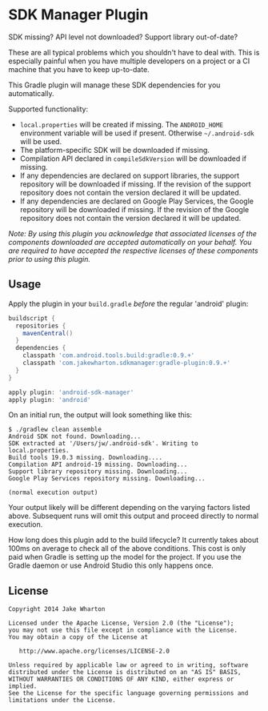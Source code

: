 SDK Manager Plugin
==================

SDK missing? API level not downloaded? Support library out-of-date?

These are all typical problems which you shouldn't have to deal with. This is especially painful
when you have multiple developers on a project or a CI machine that you have to keep up-to-date.

This Gradle plugin will manage these SDK dependencies for you automatically.

Supported functionality:

 * `local.properties` will be created if missing. The `ANDROID_HOME` environment variable will be
   used if present. Otherwise `~/.android-sdk` will be used.
 * The platform-specific SDK will be downloaded if missing.
 * Compilation API declared in `compileSdkVersion` will be downloaded if missing.
 * If any dependencies are declared on support libraries, the support repository will be downloaded
   if missing. If the revision of the support repository does not contain the version declared it
   will be updated.
 * If any dependencies are declared on Google Play Services, the Google repository will be
   downloaded if missing. If the revision of the Google repository does not contain the version
   declared it will be updated.


*Note: By using this plugin you acknowledge that associated licenses of the components downloaded
are accepted automatically on your behalf. You are required to have accepted the respective licenses
of these components prior to using this plugin.*



Usage
-----

Apply the plugin in your `build.gradle` *before* the regular 'android' plugin:
```groovy
buildscript {
  repositories {
    mavenCentral()
  }
  dependencies {
    classpath 'com.android.tools.build:gradle:0.9.+'
    classpath 'com.jakewharton.sdkmanager:gradle-plugin:0.9.+'
  }
}

apply plugin: 'android-sdk-manager'
apply plugin: 'android'
```

On an initial run, the output will look something like this:
```
$ ./gradlew clean assemble
Android SDK not found. Downloading...
SDK extracted at '/Users/jw/.android-sdk'. Writing to local.properties.
Build tools 19.0.3 missing. Downloading....
Compilation API android-19 missing. Downloading...
Support library repository missing. Downloading...
Google Play Services repository missing. Downloading...

(normal execution output)
```
Your output likely will be different depending on the varying factors listed above. Subsequent runs
will omit this output and proceed directly to normal execution.

How long does this plugin add to the build lifecycle? It currently takes about 100ms on average to
check all of the above conditions. This cost is only paid when Gradle is setting up the model for
the project. If you use the Gradle daemon or use Android Studio this only happens once.



License
--------

    Copyright 2014 Jake Wharton

    Licensed under the Apache License, Version 2.0 (the "License");
    you may not use this file except in compliance with the License.
    You may obtain a copy of the License at

       http://www.apache.org/licenses/LICENSE-2.0

    Unless required by applicable law or agreed to in writing, software
    distributed under the License is distributed on an "AS IS" BASIS,
    WITHOUT WARRANTIES OR CONDITIONS OF ANY KIND, either express or implied.
    See the License for the specific language governing permissions and
    limitations under the License.
